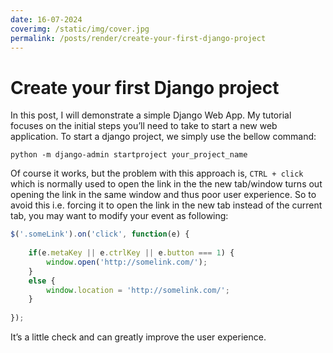 ```yaml
---
date: 16-07-2024
coverimg: /static/img/cover.jpg
permalink: /posts/render/create-your-first-django-project
---
```


# Create your first Django project  

In this post, I will demonstrate a simple Django Web App. My tutorial focuses on the initial steps you’ll need to take to start a new web application. To start a django project, we simply use the bellow command:

```shell
python -m django-admin startproject your_project_name
```

Of course it works, but the problem with this approach is, `CTRL + click` which is normally used to open the link in the the new tab/window turns out opening the link in the same window and thus poor user experience. So to avoid this i.e. forcing it to open the link in the new tab instead of the current tab, you may want to modify your event as following:

```js
$('.someLink').on('click', function(e) {
 
    if(e.metaKey || e.ctrlKey || e.button === 1) {
        window.open('http://somelink.com/');
    }
    else {
        window.location = 'http://somelink.com/';
    }
 
});
```

It’s a little check and can greatly improve the user experience.
